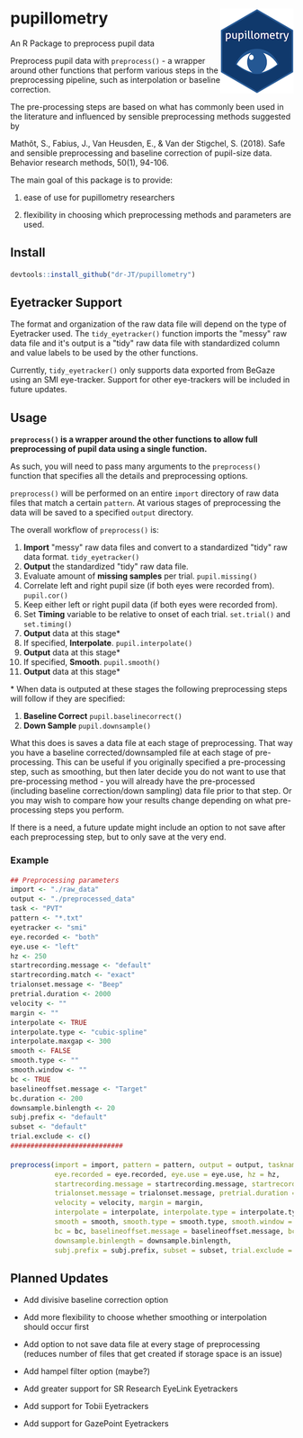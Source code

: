 # pupillometry <img src = "man/figures/logo_small.png" align = "right" />

An R Package to preprocess pupil data

Preprocess pupil data with `preprocess()` - a wrapper around other functions that perform various steps in the preprocessing pipeline, such as interpolation or baseline correction.

The pre-processing steps are based on what has commonly been used in the literature and influenced by sensible preprocessing methods suggested by

Mathôt, S., Fabius, J., Van Heusden, E., & Van der Stigchel, S. (2018). Safe and sensible preprocessing and baseline correction of pupil-size data. Behavior research methods, 50(1), 94-106.

The main goal of this package is to provide:

1) ease of use for pupillometry researchers

2) flexibility in choosing which preprocessing methods and parameters are used. 

## Install

```r
devtools::install_github("dr-JT/pupillometry")
```

## Eyetracker Support

The format and organization of the raw data file will depend on the type of Eyetracker used. The `tidy_eyetracker()` function imports the "messy" raw data file and it's output is a "tidy" raw data file with standardized column and value labels to be used by the other functions. 

Currently, `tidy_eyetracker()` only supports data exported from BeGaze using an SMI eye-tracker. Support for other eye-trackers will be included in future updates.

## Usage

**`preprocess()` is a wrapper around the other functions to allow full preprocessing of pupil data using a single function.**

As such, you will need to pass many arguments to the `preprocess()` function that specifies all the details and preprocessing options.

`preprocess()` will be performed on an entire `import` directory of raw data files that match a certain `pattern`. At various stages of preprocessing the data will be saved to a specified `output` directory.

The overall workflow of `preprocess()` is:

1. **Import** "messy" raw data files and convert to a standardized "tidy" raw data format. `tidy_eyetracker()`
2. **Output** the standardized "tidy" raw data file.
3. Evaluate amount of **missing samples** per trial. `pupil.missing()`
4. Correlate left and right pupil size (if both eyes were recorded from). `pupil.cor()`
5. Keep either left or right pupil data (if both eyes were recorded from).
6. Set **Timing** variable to be relative to onset of each trial. `set.trial()` and `set.timing()`
7. **Output** data at this stage*
8. If specified, **Interpolate**. `pupil.interpolate()`
9. **Output** data at this stage*
10. If specified, **Smooth**. `pupil.smooth()`
11. **Output** data at this stage*

\* When data is outputed at these stages the following preprocessing steps will follow if they are specified:
1. **Baseline Correct** `pupil.baselinecorrect()`
2. **Down Sample** `pupil.downsample()`

What this does is saves a data file at each stage of preprocessing. That way you have a baseline corrected/downsampled file at each stage of pre-processing. This can be useful if you originally specified a pre-processing step, such as smoothing, but then later decide you do not want to use that pre-processing method - you will already have the pre-processed (including baseline correction/down sampling) data file prior to that step. Or you may wish to compare how your results change depending on what pre-processing steps you perform.

If there is a need, a future update might include an option to not save after each preprocessing step, but to only save at the very end.

### Example
```r
## Preprocessing parameters
import <- "./raw_data"
output <- "./preprocessed_data"
task <- "PVT"
pattern <- "*.txt"
eyetracker <- "smi"
eye.recorded <- "both"
eye.use <- "left"
hz <- 250
startrecording.message <- "default"
startrecording.match <- "exact"
trialonset.message <- "Beep"
pretrial.duration <- 2000
velocity <- ""
margin <- ""
interpolate <- TRUE
interpolate.type <- "cubic-spline"
interpolate.maxgap <- 300
smooth <- FALSE
smooth.type <- ""
smooth.window <- ""
bc <- TRUE
baselineoffset.message <- "Target"
bc.duration <- 200
downsample.binlength <- 20
subj.prefix <- "default"
subset <- "default"
trial.exclude <- c()
############################

preprocess(import = import, pattern = pattern, output = output, taskname = task, eyetracker = eyetracker, 
           eye.recorded = eye.recorded, eye.use = eye.use, hz = hz,
           startrecording.message = startrecording.message, startrecording.match = startrecording.match,
           trialonset.message = trialonset.message, pretrial.duration = pretrial.duration,
           velocity = velocity, margin = margin,
           interpolate = interpolate, interpolate.type = interpolate.type, interpolate.maxgap = interpolate.maxgap,
           smooth = smooth, smooth.type = smooth.type, smooth.window = smooth.window,
           bc = bc, baselineoffset.message = baselineoffset.message, bc.duration = bc.duration,
           downsample.binlength = downsample.binlength,
           subj.prefix = subj.prefix, subset = subset, trial.exclude = trial.exclude)
```

## Planned Updates

* Add divisive baseline correction option

* Add more flexibility to choose whether smoothing or interpolation should occur first

* Add option to not save data file at every stage of preprocessing (reduces number of files that get created if storage space is an issue)

* Add hampel filter option (maybe?)

* Add greater support for SR Research EyeLink Eyetrackers

* Add support for Tobii Eyetrackers

* Add support for GazePoint Eyetrackers
